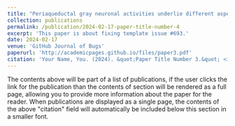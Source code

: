 ```yaml
---
title: "Periaqueductal gray neuronal activities underlie different aspects of defensive behaviors"
collection: publications
permalink: /publication/2024-02-17-paper-title-number-4
excerpt: 'This paper is about fixing template issue #693.'
date: 2024-02-17
venue: 'GitHub Journal of Bugs'
paperurl: 'http://academicpages.github.io/files/paper3.pdf'
citation: 'Your Name, You. (2024). &quot;Paper Title Number 3.&quot; <i>GitHub Journal of Bugs</i>. 1(3).'
---
```


The contents above will be part of a list of publications, if the user clicks the link for the publication than the contents of section will be rendered as a full page, allowing you to provide more information about the paper for the reader. When publications are displayed as a single page, the contents of the above "citation" field will automatically be included below this section in a smaller font.
